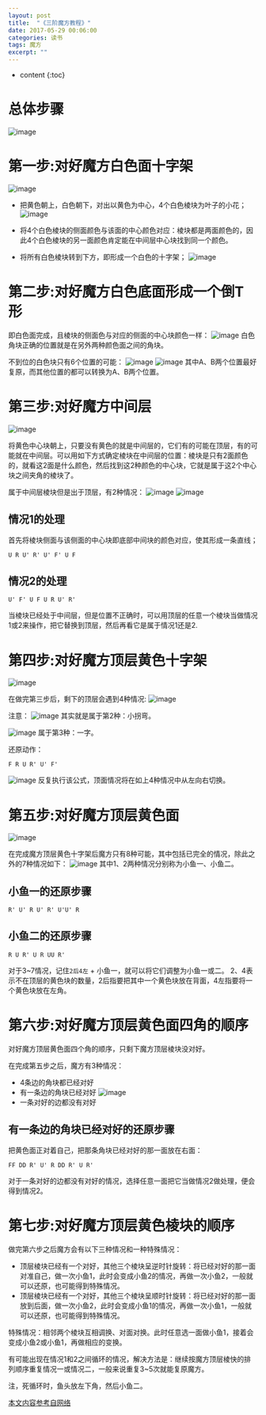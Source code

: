 ```yaml
---
layout: post
title:  "《三阶魔方教程》"
date: 2017-05-29 00:06:00
categories: 读书
tags: 魔方
excerpt: ""
---
```


* content
{:toc}

# 总体步骤
 ![image](/images/reading/mofang_01.gif)

# 第一步:对好魔方白色面十字架
 ![image](/images/reading/mofang_02.gif)

* 把黄色朝上，白色朝下，对出以黄色为中心，4个白色棱块为叶子的小花；
 ![image](/images/reading/mofang_03.gif)

* 将4个白色棱块的侧面颜色与该面的中心颜色对应：棱块都是两面颜色的，因此4个白色棱块的另一面颜色肯定能在中间层中心块找到同一个颜色。

* 将所有白色棱块转到下方，即形成一个白色的十字架；
 ![image](/images/reading/mofang_04.gif)


# 第二步:对好魔方白色底面形成一个倒T形
即白色面完成，且棱块的侧面色与对应的侧面的中心块颜色一样：
![image](/images/reading/mofang_05.gif)
白色角块正确的位置就是在另外两种颜色面之间的角块。

不到位的白色块只有6个位置的可能：
![image](/images/reading/mofang_06.gif)
![image](/images/reading/mofang_07.gif)
其中A、B两个位置最好复原，而其他位置的都可以转换为A、B两个位置。


# 第三步:对好魔方中间层
![image](/images/reading/mofang_08.gif)

将黄色中心块朝上，只要没有黄色的就是中间层的，它们有的可能在顶层，有的可能就在中间层。可以用如下方式确定棱块在中间层的位置：棱块是只有2面颜色的，就看这2面是什么颜色，然后找到这2种颜色的中心块，它就是属于这2个中心块之间夹角的棱块了。

属于中间层棱块但是出于顶层，有2种情况：
![image](/images/reading/mofang_09.gif)
![image](/images/reading/mofang_10.gif)

## 情况1的处理
首先将棱块侧面与该侧面的中心块即底部中间块的颜色对应，使其形成一条直线；
```
U R U' R' U' F' U F
```

## 情况2的处理
```
U' F' U F U R U' R'
```

当棱块已经处于中间层，但是位置不正确时，可以用顶层的任意一个棱块当做情况1或2来操作，把它替换到顶层，然后再看它是属于情况1还是2.

# 第四步:对好魔方顶层黄色十字架
![image](/images/reading/mofang_13.gif)

在做完第三步后，剩下的顶层会遇到4种情况:
![image](/images/reading/mofang_14.gif)

注意：
![image](/images/reading/mofang_15.gif)
其实就是属于第2种：小拐弯。

![image](/images/reading/mofang_16.gif)
属于第3种：一字。

还原动作：
```
F R U R' U' F'
```
![image](/images/reading/mofang_17.gif)
反复执行该公式，顶面情况将在如上4种情况中从左向右切换。

# 第五步:对好魔方顶层黄色面
![image](/images/reading/mofang_18.gif)

在完成魔方顶层黄色十字架后魔方只有8种可能，其中包括已完全的情况，除此之外的7种情况如下：
![image](/images/reading/mofang_19.gif)
其中1、2两种情况分别称为小鱼一、小鱼二。

## 小鱼一的还原步骤
```
R' U' R U' R' U'U' R
```

## 小鱼二的还原步骤
```
R U R' U R UU R'
```

对于3~7情况，记住`2后4左` + 小鱼一，就可以将它们调整为小鱼一或二。
2、4表示不在顶层的黄色块的数量，2后指要把其中一个黄色块放在背面，4左指要将一个黄色块放在左角。


# 第六步:对好魔方顶层黄色面四角的顺序
对好魔方顶层黄色面四个角的顺序，只剩下魔方顶层棱块没对好。

在完成第五步之后，魔方有3种情况：
* 4条边的角块都已经对好
* 有一条边的角块已经对好
![image](/images/reading/mofang_21.gif)
* 一条对好的边都没有对好

## 有一条边的角块已经对好的还原步骤
把黄色面正对着自己，把那条角块已经对好的那一面放在右面：
```
FF DD R' U' R DD R' U R'
```
对于一条对好的边都没有对好的情况，选择任意一面把它当做情况2做处理，便会得到情况2。

# 第七步:对好魔方顶层黄色棱块的顺序
做完第六步之后魔方会有以下三种情况和一种特殊情况：
* 顶层棱块已经有一个对好，其他三个棱块呈逆时针旋转：将已经对好的那一面对准自己，做一次小鱼1，此时会变成小鱼2的情况，再做一次小鱼2，一般就可以还原，也可能得到特殊情况。
* 顶层棱块已经有一个对好，其他三个棱块呈顺时针旋转：将已经对好的那一面放到后面，做一次小鱼2，此时会变成小鱼1的情况，再做一次小鱼1，一般就可以还原，也可能得到特殊情况。

特殊情况：相邻两个棱块互相调换、对面对换。此时任意选一面做小鱼1，接着会变成小鱼2或小鱼1，再做相应的变换。

有可能出现在情况1和2之间循环的情况，解决方法是：继续按魔方顶层棱快的排列顺序重复情况一或情况二，一般来说重复3~5次就能复原魔方。


注，死循环时，鱼头放左下角，然后小鱼二。









































[本文内容参考自网络](http://339.gd.cn/863/)
